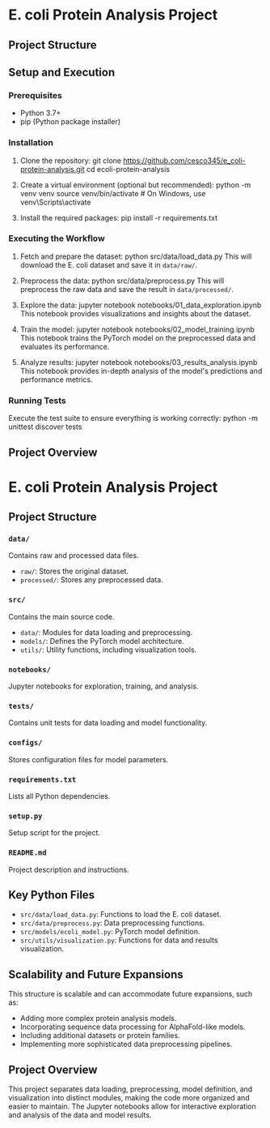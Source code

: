 # E. coli Protein Analysis Project

## Project Structure

## Setup and Execution

### Prerequisites

- Python 3.7+
- pip (Python package installer)

### Installation

1. Clone the repository:
   git clone https://github.com/cesco345/e_coli-protein-analysis.git
   cd ecoli-protein-analysis

2. Create a virtual environment (optional but recommended):
   python -m venv venv
   source venv/bin/activate # On Windows, use venv\Scripts\activate

3. Install the required packages:
   pip install -r requirements.txt

### Executing the Workflow

1. Fetch and prepare the dataset:
   python src/data/load_data.py
   This will download the E. coli dataset and save it in `data/raw/`.

2. Preprocess the data:
   python src/data/preprocess.py
   This will preprocess the raw data and save the result in `data/processed/`.

3. Explore the data:
   jupyter notebook notebooks/01_data_exploration.ipynb
   This notebook provides visualizations and insights about the dataset.

4. Train the model:
   jupyter notebook notebooks/02_model_training.ipynb
   This notebook trains the PyTorch model on the preprocessed data and evaluates its performance.

5. Analyze results:
   jupyter notebook notebooks/03_results_analysis.ipynb
   This notebook provides in-depth analysis of the model's predictions and performance metrics.

### Running Tests

Execute the test suite to ensure everything is working correctly:
python -m unittest discover tests

## Project Overview

# E. coli Protein Analysis Project

## Project Structure

### `data/`

Contains raw and processed data files.

- `raw/`: Stores the original dataset.
- `processed/`: Stores any preprocessed data.

### `src/`

Contains the main source code.

- `data/`: Modules for data loading and preprocessing.
- `models/`: Defines the PyTorch model architecture.
- `utils/`: Utility functions, including visualization tools.

### `notebooks/`

Jupyter notebooks for exploration, training, and analysis.

### `tests/`

Contains unit tests for data loading and model functionality.

### `configs/`

Stores configuration files for model parameters.

### `requirements.txt`

Lists all Python dependencies.

### `setup.py`

Setup script for the project.

### `README.md`

Project description and instructions.

## Key Python Files

- `src/data/load_data.py`: Functions to load the E. coli dataset.
- `src/data/preprocess.py`: Data preprocessing functions.
- `src/models/ecoli_model.py`: PyTorch model definition.
- `src/utils/visualization.py`: Functions for data and results visualization.

## Scalability and Future Expansions

This structure is scalable and can accommodate future expansions, such as:

- Adding more complex protein analysis models.
- Incorporating sequence data processing for AlphaFold-like models.
- Including additional datasets or protein families.
- Implementing more sophisticated data preprocessing pipelines.

## Project Overview

This project separates data loading, preprocessing, model definition, and visualization into distinct modules, making the code more organized and easier to maintain. The Jupyter notebooks allow for interactive exploration and analysis of the data and model results.
